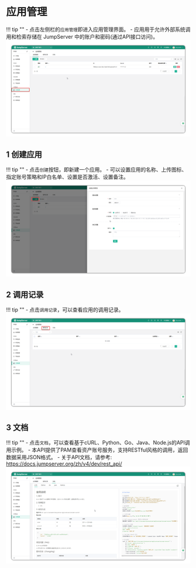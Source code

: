 # 应用管理
!!! tip ""
    - 点击左侧栏的`应用管理`即进入应用管理界面。
    - 应用用于允许外部系统调用和检索存储在 JumpServer 中的账户和密码(通过API接口访问)。
![V4_pam_application1](../../../img/V4_pam_application1.png)

## 1 创建应用
!!! tip ""
    - 点击`创建`按钮，即新建一个应用。
    - 可以设置应用的名称、上传图标、指定账号策略和IP白名单、设置是否激活、设置备注。
![V4_pam_application2](../../../img/V4_pam_application2.png)

## 2 调用记录
!!! tip ""
    - 点击`调用记录`，可以查看应用的调用记录。
![V4_pam_application3](../../../img/V4_pam_application3.png)


## 3 文档
!!! tip ""
    - 点击`文档`，可以查看基于cURL、Python、Go、Java、Node.js的API调用示例。
    - 本API提供了PAM查看资产账号服务，支持RESTful风格的调用，返回数据采用JSON格式。
    - 关于API文档，请参考: https://docs.jumpserver.org/zh/v4/dev/rest_api/
![V4_pam_application3](../../../img/V4_pam_application4.png)